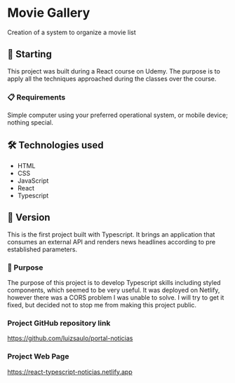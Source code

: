 # Movie Gallery
Creation of a system to organize a movie list
## 🚀 Starting

This project was built during  a React course on Udemy. The purpose is to apply all the techniques approached during the classes over the course.

### 📋 Requirements

Simple computer using your preferred operational system, or mobile device; nothing special.

## 🛠️ Technologies used

* HTML
* CSS
* JavaScript
* React
* Typescript

## 📌 Version

This is the first project built with Typescript. It brings an application that consumes an external API and renders news headlines according to pre established parameters.  

### 🔩 Purpose

The purpose of this project is to develop Typescript skills including styled components, which seemed to be very useful. It was deployed on Netlify, however there was a CORS problem I was unable to solve. I will try to get it fixed, but decided not to stop me from making this project public.

### Project GitHub repository link
https://github.com/luizsaulo/portal-noticias

### Project Web Page
https://react-typescript-noticias.netlify.app